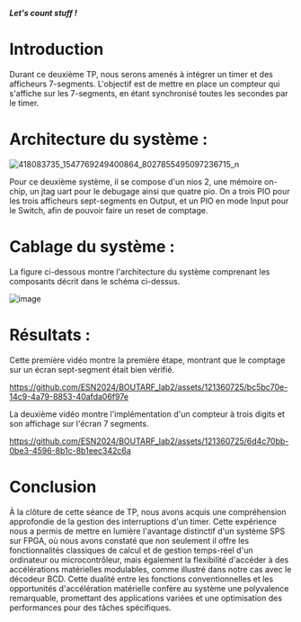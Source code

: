 ***Let's count stuff !***

# Introduction
Durant ce deuxième TP, nous serons amenés à intégrer un timer et des afficheurs 7-segments. L'objectif est de mettre en place un compteur qui s'affiche sur les 7-segments, en étant synchronisé toutes les secondes par le timer.

# Architecture du système :
![418083735_1547769249400864_8027855495097236715_n](https://github.com/ESN2024/BOUTARF_lab2/assets/121360725/e8e9ef6b-4403-475c-8d8d-d7e8d9a04eea)

Pour ce deuxième système, il se compose d'un nios 2, une mémoire on-chip, un jtag uart pour le debugage ainsi que quatre pio. On a trois PIO pour les trois afficheurs sept-segments en Output, et un PIO en mode Input pour le Switch, afin de pouvoir faire un reset de comptage.

# Cablage du système :
La figure ci-dessous montre l'architecture du système comprenant les composants décrit dans le schéma ci-dessus. 

![image](https://github.com/ESN2024/BOUTARF_lab2/assets/121360725/08e67d84-204f-4ec0-aded-26ec57d27c30)

# Résultats :
Cette première vidéo montre la première étape, montrant que le comptage sur un écran sept-segment était bien vérifié.

https://github.com/ESN2024/BOUTARF_lab2/assets/121360725/bc5bc70e-14c9-4a79-8853-40afda06f97e

La deuxième vidéo montre l'implémentation d'un compteur à trois digits et son affichage sur l'écran 7 segments.

https://github.com/ESN2024/BOUTARF_lab2/assets/121360725/6d4c70bb-0be3-4596-8b1c-8b1eec342c6a

# Conclusion
À la clôture de cette séance de TP, nous avons acquis une compréhension approfondie de la gestion des interruptions d'un timer. Cette expérience nous a permis de mettre en lumière l'avantage distinctif d'un système SPS sur FPGA, où nous avons constaté que non seulement il offre les fonctionnalités classiques de calcul et de gestion temps-réel d'un ordinateur ou microcontrôleur, mais également la flexibilité d'accéder à des accélérations matérielles modulables, comme illustré dans notre cas avec le décodeur BCD. Cette dualité entre les fonctions conventionnelles et les opportunités d'accélération matérielle confère au système une polyvalence remarquable, promettant des applications variées et une optimisation des performances pour des tâches spécifiques.
